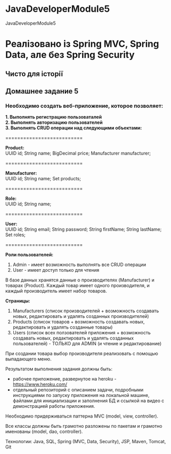 # JavaDeveloperModule5
JavaDeveloperModule5

<h1>Реалізовано із Spring MVC, Spring Data, але без Spring Security</h1>
<h2>Чисто для історії</h2>

<h2>Домашнее задание 5</h2>

<h3>Необходимо создать веб-приложение, которое позволяет:</h3>
<b>1. Выполнять регистрацию пользоваталей</b><br>
<b>2. Выполнять авторизацию пользователей</b><br>
<b>3. Выполнять CRUD операции над следующими объектами:</b><br>

<p>==========================</p>
<b>Product:</b><br>
UUID id;
String name;
BigDecimal price;
Manufacturer manufacturer;
<p>==========================</p>
<b>Manufacturer:</b><br>
UUID id;
String name;
Set products;
<p>==========================</p>
<b>Role:</b><br>
UUID id;
String name;
<p>==========================</p>
<b>User:</b><br>
UUID id;
String email;
String password;
String firstName;
String lastName;
Set<Role> roles;
<p>==========================</p>

<b>Роли пользователей:</b>
1. Admin - имеет возможность выполнять все CRUD операции
2. User - имеет доступ только для чтения

В базе данных хранятся данные о производителях (Manufacturer) и товарах (Product).
Каждый товар имеет одного производителя, и каждый производитель имеет набор товаров.

<b>Страницы:</b>

1. Manufacturers (список производителей + возможность создавать новых, редактировать и удалять созданных производителей)
2. Products (список товаров + возможность создавать новых, редактировать и удалять созданные товары)
3. Users (список всех ползователей приложения + возможность создавать новых, редактировать и удалять созданных пользователей) - ТОЛЬКО для ADMIN (и чтение и редактирование)

При создании товара выбор производителя реализовать с помощью выпадающего меню.

Результатом выполнения задания должны быть:
- рабочее приложение, развернутое на heroku - https://www.heroku.com/
- отдельный репозиторий с описанием задачи,
подробными инструкциями по запуску приложения на локальной машине,
файлами для инициализации и заполнения БД и ссылкой на видео с демонстрацией работы приложения.

Необходимо придерживаться паттерна MVC (model, view, controller).

Все классы должны быть грамотно разложены по пакетам и грамотно именованы (model, dao, controller).

Технологии:
Java, SQL, Spring (MVC, Data, Security), JSP, Maven, Tomcat, Git 
